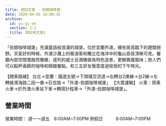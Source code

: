 ```yaml
---
title: 測試文章 - 伯朗咖啡堡
date: 2020-04-05 18:00:32
archive: 
  id: yu-gi-oh
  section: 2-1
  title: 測試用文章2
---
```


「伯朗咖啡城堡」充滿童話般浪漫的城堡，位於宜蘭外澳，擁有居高臨下的遼闊視野。天氣好的時候，外澳沙灘上的衝浪客和觸立在海洋中的龜山島皆清晰可見。餐廳內部空間寬敞而雅緻，成列的威士忌酒桶做為特色造景，更顯異國風味；旅人們可以點杯香醇的咖啡和精緻餐點，和三五好友愜意度過愉悅的下午時光。

<!-- more -->

【開車路線】
台北→宜蘭：國道五號→下頭城交流道→右轉台2庚線→台2線→左轉接濱海路二段一巷→石空路→「外澳-伯朗咖啡城堡」
【大眾運輸】
火車：搭乘火車→於外澳火車站下車→轉搭計程車→「外澳-伯朗咖啡城堡」。


## 營業時間

營業時間：
週一～週五　8:00AM~7:00PM
例假日　　　8:00AM~7:00PM
